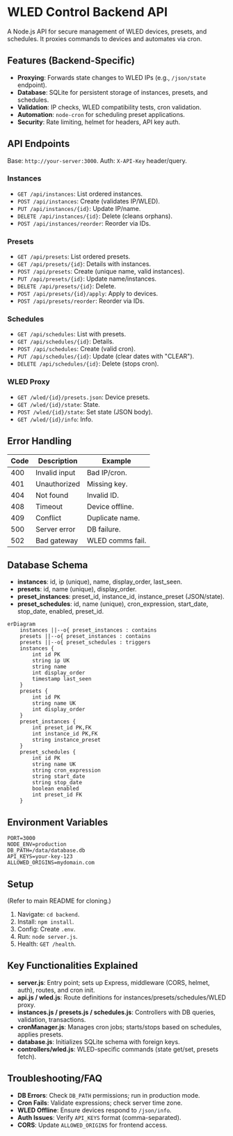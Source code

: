 # WLED Control Backend API

A Node.js API for secure management of WLED devices, presets, and schedules. It proxies commands to devices and automates via cron.

## Features (Backend-Specific)

- **Proxying**: Forwards state changes to WLED IPs (e.g., `/json/state` endpoint).
- **Database**: SQLite for persistent storage of instances, presets, and schedules.
- **Validation**: IP checks, WLED compatibility tests, cron validation.
- **Automation**: `node-cron` for scheduling preset applications.
- **Security**: Rate limiting, helmet for headers, API key auth.

## API Endpoints

Base: `http://your-server:3000`. Auth: `X-API-Key` header/query.

### Instances
- `GET /api/instances`: List ordered instances.
- `POST /api/instances`: Create (validates IP/WLED).
- `PUT /api/instances/{id}`: Update IP/name.
- `DELETE /api/instances/{id}`: Delete (cleans orphans).
- `POST /api/instances/reorder`: Reorder via IDs.

### Presets
- `GET /api/presets`: List ordered presets.
- `GET /api/presets/{id}`: Details with instances.
- `POST /api/presets`: Create (unique name, valid instances).
- `PUT /api/presets/{id}`: Update name/instances.
- `DELETE /api/presets/{id}`: Delete.
- `POST /api/presets/{id}/apply`: Apply to devices.
- `POST /api/presets/reorder`: Reorder via IDs.

### Schedules
- `GET /api/schedules`: List with presets.
- `GET /api/schedules/{id}`: Details.
- `POST /api/schedules`: Create (valid cron).
- `PUT /api/schedules/{id}`: Update (clear dates with "CLEAR").
- `DELETE /api/schedules/{id}`: Delete (stops cron).

### WLED Proxy
- `GET /wled/{id}/presets.json`: Device presets.
- `GET /wled/{id}/state`: State.
- `POST /wled/{id}/state`: Set state (JSON body).
- `GET /wled/{id}/info`: Info.

## Error Handling

| Code | Description | Example |
|------|-------------|---------|
| 400  | Invalid input | Bad IP/cron. |
| 401  | Unauthorized | Missing key. |
| 404  | Not found | Invalid ID. |
| 408  | Timeout | Device offline. |
| 409  | Conflict | Duplicate name. |
| 500  | Server error | DB failure. |
| 502  | Bad gateway | WLED comms fail. |

## Database Schema

- **instances**: id, ip (unique), name, display_order, last_seen.
- **presets**: id, name (unique), display_order.
- **preset_instances**: preset_id, instance_id, instance_preset (JSON/state).
- **preset_schedules**: id, name (unique), cron_expression, start_date, stop_date, enabled, preset_id.


```mermaid
erDiagram
    instances ||--o{ preset_instances : contains
    presets ||--o{ preset_instances : contains
    presets ||--o{ preset_schedules : triggers
    instances {
        int id PK
        string ip UK
        string name
        int display_order
        timestamp last_seen
    }
    presets {
        int id PK
        string name UK
        int display_order
    }
    preset_instances {
        int preset_id PK,FK
        int instance_id PK,FK
        string instance_preset
    }
    preset_schedules {
        int id PK
        string name UK
        string cron_expression
        string start_date
        string stop_date
        boolean enabled
        int preset_id FK
    }
```

## Environment Variables

```env
PORT=3000
NODE_ENV=production
DB_PATH=/data/database.db
API_KEYS=your-key-123
ALLOWED_ORIGINS=mydomain.com
```

## Setup

(Refer to main README for cloning.)

1. Navigate: `cd backend`.
2. Install: `npm install`.
3. Config: Create `.env`.
4. Run: `node server.js`.
5. Health: `GET /health`.

## Key Functionalities Explained

- **server.js**: Entry point; sets up Express, middleware (CORS, helmet, auth), routes, and cron init.
- **api.js / wled.js**: Route definitions for instances/presets/schedules/WLED proxy.
- **instances.js / presets.js / schedules.js**: Controllers with DB queries, validation, transactions.
- **cronManager.js**: Manages cron jobs; starts/stops based on schedules, applies presets.
- **database.js**: Initializes SQLite schema with foreign keys.
- **controllers/wled.js**: WLED-specific commands (state get/set, presets fetch).

## Troubleshooting/FAQ

- **DB Errors**: Check `DB_PATH` permissions; run in production mode.
- **Cron Fails**: Validate expressions; check server time zone.
- **WLED Offline**: Ensure devices respond to `/json/info`.
- **Auth Issues**: Verify `API_KEYS` format (comma-separated).
- **CORS**: Update `ALLOWED_ORIGINS` for frontend access.
